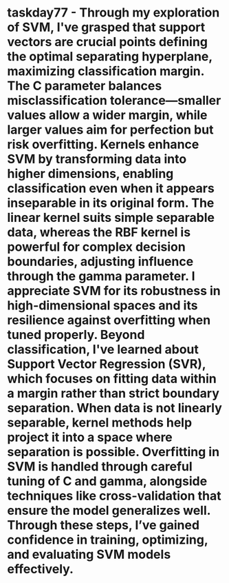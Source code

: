 # taskday77 - Through my exploration of SVM, I've grasped that support vectors are crucial points defining the optimal separating hyperplane, maximizing classification margin. The C parameter balances misclassification tolerance—smaller values allow a wider margin, while larger values aim for perfection but risk overfitting. Kernels enhance SVM by transforming data into higher dimensions, enabling classification even when it appears inseparable in its original form. The linear kernel suits simple separable data, whereas the RBF kernel is powerful for complex decision boundaries, adjusting influence through the gamma parameter. I appreciate SVM for its robustness in high-dimensional spaces and its resilience against overfitting when tuned properly. Beyond classification, I've learned about Support Vector Regression (SVR), which focuses on fitting data within a margin rather than strict boundary separation. When data is not linearly separable, kernel methods help project it into a space where separation is possible. Overfitting in SVM is handled through careful tuning of C and gamma, alongside techniques like cross-validation that ensure the model generalizes well. Through these steps, I’ve gained confidence in training, optimizing, and evaluating SVM models effectively.
